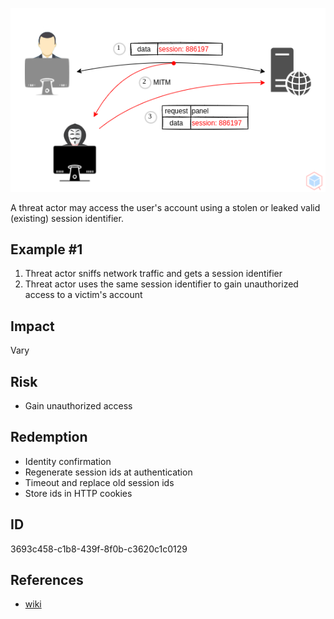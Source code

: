 <p align="center"> <img src="https://raw.githubusercontent.com/qeeqbox/session-hijacking/main/session-hijacking.png"></p>

A threat actor may access the user's account using a stolen or leaked valid (existing) session identifier.

## Example #1
1. Threat actor sniffs network traffic and gets a session identifier
2. Threat actor uses the same session identifier to gain unauthorized access to a victim's account

## Impact
Vary

## Risk
- Gain unauthorized access

## Redemption
- Identity confirmation
- Regenerate session ids at authentication
- Timeout and replace old session ids
- Store ids in HTTP cookies

## ID
3693c458-c1b8-439f-8f0b-c3620c1c0129

## References
- [wiki](https://en.wikipedia.org/wiki/session_hijacking)
